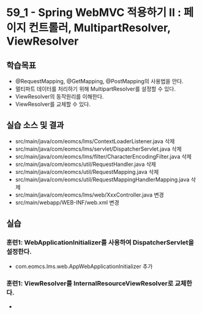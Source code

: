 # 59_1 - Spring WebMVC 적용하기 II : 페이지 컨트롤러, MultipartResolver, ViewResolver

## 학습목표

- @RequestMapping, @GetMapping, @PostMapping의 사용법을 안다.
- 멀티파트 데이터를 처리하기 위해 MultipartResolver를 설정할 수 있다.
- ViewResolver의 동작원리를 이해한다.
- ViewResolver를 교체할 수 있다.

## 실습 소스 및 결과

- src/main/java/com/eomcs/lms/ContextLoaderListener.java 삭제
- src/main/java/com/eomcs/lms/servlet/DispatcherServlet.java 삭제
- src/main/java/com/eomcs/lms/filter/CharacterEncodingFilter.java 삭제
- src/main/java/com/eomcs/util/RequestHandler.java 삭제
- src/main/java/com/eomcs/util/RequestMapping.java 삭제
- src/main/java/com/eomcs/util/RequestMappingHandlerMapping.java 삭제
- src/main/java/com/eomcs/lms/web/XxxController.java 변경
- src/main/webapp/WEB-INF/web.xml 변경


## 실습  

### 훈련1: WebApplicationInitializer를 사용하여 DispatcherServlet을 설정한다.

- com.eomcs.lms.web.AppWebApplicationInitializer 추가 
 

### 훈련1: ViewResolver를 InternalResourceViewResolver로 교체한다.

- 


